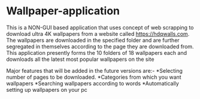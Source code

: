 # Wallpaper-application

This is a NON-GUI based application that uses concept of web scrapping to download ultra 4K wallpapers from a website called https://hdqwalls.com.
The wallpapers are downloaded in the specified folder and are further segregated in themselves according to the page they are downloaded from.
This application presently forms the 10 folders of 18 wallpapers each and downloads all the latest most popular wallpapers on the site

Major features that will be added in the future versions are:-
              *Selecting number of pages to be downloaded.
              *Categories from which you want wallpapers
              *Searching wallpapers according to words
              *Automatically setting up wallpapers on your pc

